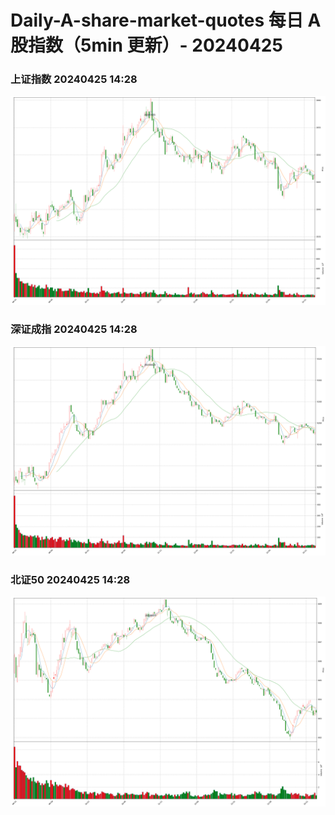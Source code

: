 
# Daily-A-share-market-quotes 每日 A 股指数（5min 更新）- 20240425

### 上证指数 20240425 14:28
![](./fig/2024/4/20240425-sh000001.png)

### 深证成指 20240425 14:28
![](./fig/2024/4/20240425-sz399001.png)

### 北证50 20240425 14:28
![](./fig/2024/4/20240425-bj899050.png)
